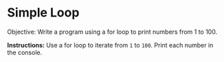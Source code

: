 # Simple Loop 
Objective: Write a program using a for loop to print numbers from 1 to 100.

**Instructions:**
Use a for loop to iterate from `1` to `100`.
Print each number in the console.
